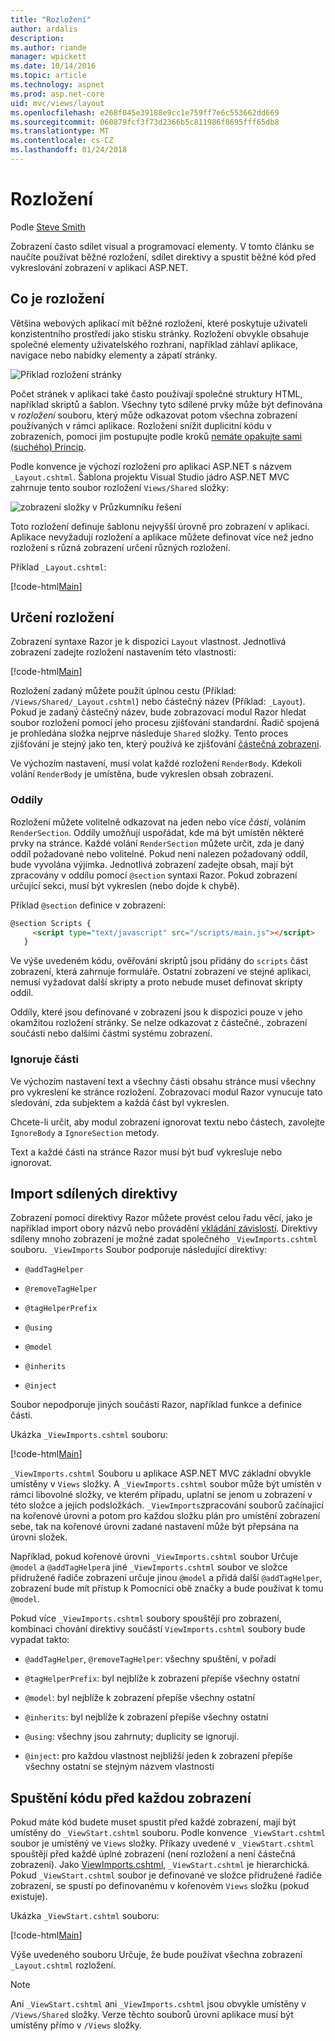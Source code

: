 ```yaml
---
title: "Rozložení"
author: ardalis
description: 
ms.author: riande
manager: wpickett
ms.date: 10/14/2016
ms.topic: article
ms.technology: aspnet
ms.prod: asp.net-core
uid: mvc/views/layout
ms.openlocfilehash: e268f045e39188e9cc1e759ff7e6c553662dd669
ms.sourcegitcommit: 060879fcf3f73d2366b5c811986f8695fff65db8
ms.translationtype: MT
ms.contentlocale: cs-CZ
ms.lasthandoff: 01/24/2018
---
```

# <a name="layout"></a>Rozložení

Podle [Steve Smith](https://ardalis.com/)

Zobrazení často sdílet visual a programovací elementy. V tomto článku se naučíte používat běžné rozložení, sdílet direktivy a spustit běžné kód před vykreslování zobrazení v aplikaci ASP.NET.

## <a name="what-is-a-layout"></a>Co je rozložení

Většina webových aplikací mít běžné rozložení, které poskytuje uživateli konzistentního prostředí jako stisku stránky. Rozložení obvykle obsahuje společné elementy uživatelského rozhraní, například záhlaví aplikace, navigace nebo nabídky elementy a zápatí stránky.

![Příklad rozložení stránky](layout/_static/page-layout.png)

Počet stránek v aplikaci také často používají společné struktury HTML, například skriptů a šablon. Všechny tyto sdílené prvky může být definována v *rozložení* souboru, který může odkazovat potom všechna zobrazení používaných v rámci aplikace. Rozložení snížit duplicitní kódu v zobrazeních, pomoci jim postupujte podle kroků [nemáte opakujte sami (suchého) Princip](http://deviq.com/don-t-repeat-yourself/).

Podle konvence je výchozí rozložení pro aplikaci ASP.NET s názvem `_Layout.cshtml`. Šablona projektu Visual Studio jádro ASP.NET MVC zahrnuje tento soubor rozložení `Views/Shared` složky:

![zobrazení složky v Průzkumníku řešení](layout/_static/web-project-views.png)

Toto rozložení definuje šablonu nejvyšší úrovně pro zobrazení v aplikaci. Aplikace nevyžadují rozložení a aplikace můžete definovat více než jedno rozložení s různá zobrazení určení různých rozložení.

Příklad `_Layout.cshtml`:

[!code-html[Main](../../common/samples/WebApplication1/Views/Shared/_Layout.cshtml?highlight=42,66)]

## <a name="specifying-a-layout"></a>Určení rozložení

Zobrazení syntaxe Razor je k dispozici `Layout` vlastnost. Jednotlivá zobrazení zadejte rozložení nastavením této vlastnosti:

[!code-html[Main](../../common/samples/WebApplication1/Views/_ViewStart.cshtml?highlight=2)]

Rozložení zadaný můžete použít úplnou cestu (Příklad: `/Views/Shared/_Layout.cshtml`) nebo částečný název (Příklad: `_Layout`). Pokud je zadaný částečný název, bude zobrazovací modul Razor hledat soubor rozložení pomocí jeho procesu zjišťování standardní. Řadič spojená je prohledána složka nejprve následuje `Shared` složky. Tento proces zjišťování je stejný jako ten, který používá ke zjišťování [částečná zobrazení](partial.md).

Ve výchozím nastavení, musí volat každé rozložení `RenderBody`. Kdekoli volání `RenderBody` je umístěna, bude vykreslen obsah zobrazení.

<a name="layout-sections-label"></a>

### <a name="sections"></a>Oddíly

Rozložení můžete volitelně odkazovat na jeden nebo více *části*, voláním `RenderSection`. Oddíly umožňují uspořádat, kde má být umístěn některé prvky na stránce. Každé volání `RenderSection` můžete určit, zda je daný oddíl požadované nebo volitelné. Pokud není nalezen požadovaný oddíl, bude vyvolána výjimka. Jednotlivá zobrazení zadejte obsah, mají být zpracovány v oddílu pomocí `@section` syntaxi Razor. Pokud zobrazení určující sekci, musí být vykreslen (nebo dojde k chybě).

Příklad `@section` definice v zobrazení:

```html
@section Scripts {
     <script type="text/javascript" src="/scripts/main.js"></script>
   }
   ```

Ve výše uvedeném kódu, ověřování skriptů jsou přidány do `scripts` část zobrazení, která zahrnuje formuláře. Ostatní zobrazení ve stejné aplikaci, nemusí vyžadovat další skripty a proto nebude muset definovat skripty oddíl.

Oddíly, které jsou definované v zobrazení jsou k dispozici pouze v jeho okamžitou rozložení stránky. Se nelze odkazovat z částečné., zobrazení součásti nebo dalšími částmi systému zobrazení.

### <a name="ignoring-sections"></a>Ignoruje části

Ve výchozím nastavení text a všechny části obsahu stránce musí všechny pro vykreslení ke stránce rozložení. Zobrazovací modul Razor vynucuje tato sledování, zda subjektem a každá část byl vykreslen.

Chcete-li určit, aby modul zobrazení ignorovat textu nebo částech, zavolejte `IgnoreBody` a `IgnoreSection` metody.

Text a každé části na stránce Razor musí být buď vykresluje nebo ignorovat.

<a name="viewimports"></a>

## <a name="importing-shared-directives"></a>Import sdílených direktivy

Zobrazení pomocí direktivy Razor můžete provést celou řadu věcí, jako je například import obory názvů nebo provádění [vkládání závislostí](dependency-injection.md). Direktivy sdíleny mnoho zobrazení je možné zadat společného `_ViewImports.cshtml` souboru. `_ViewImports` Soubor podporuje následující direktivy:

* `@addTagHelper`

* `@removeTagHelper`

* `@tagHelperPrefix`

* `@using`

* `@model`

* `@inherits`

* `@inject`

Soubor nepodporuje jiných součástí Razor, například funkce a definice části.

Ukázka `_ViewImports.cshtml` souboru:

[!code-html[Main](../../common/samples/WebApplication1/Views/_ViewImports.cshtml)]

`_ViewImports.cshtml` Souboru u aplikace ASP.NET MVC základní obvykle umístěny v `Views` složky. A `_ViewImports.cshtml` soubor může být umístěn v rámci libovolné složky, ve kterém případu, uplatní se jenom u zobrazení v této složce a jejích podsložkách. `_ViewImports`zpracování souborů začínající na kořenové úrovni a potom pro každou složku plán pro umístění zobrazení sebe, tak na kořenové úrovni zadané nastavení může být přepsána na úrovni složek.

Například, pokud kořenové úrovni `_ViewImports.cshtml` soubor Určuje `@model` a `@addTagHelper`a jiné `_ViewImports.cshtml` soubor ve složce přidružené řadiče zobrazení určuje jinou `@model` a přidá další `@addTagHelper`, zobrazení bude mít přístup k Pomocníci obě značky a bude používat k tomu `@model`.

Pokud více `_ViewImports.cshtml` soubory spouštějí pro zobrazení, kombinaci chování direktivy součástí `ViewImports.cshtml` soubory bude vypadat takto:

* `@addTagHelper`, `@removeTagHelper`: všechny spuštění, v pořadí

* `@tagHelperPrefix`: byl nejblíže k zobrazení přepíše všechny ostatní

* `@model`: byl nejblíže k zobrazení přepíše všechny ostatní

* `@inherits`: byl nejblíže k zobrazení přepíše všechny ostatní

* `@using`: všechny jsou zahrnuty; duplicity se ignorují.

* `@inject`: pro každou vlastnost nejbližší jeden k zobrazení přepíše všechny ostatní se stejným názvem vlastnosti

<a name="viewstart"></a>

## <a name="running-code-before-each-view"></a>Spuštění kódu před každou zobrazení

Pokud máte kód budete muset spustit před každé zobrazení, mají být umístěny do `_ViewStart.cshtml` souboru. Podle konvence `_ViewStart.cshtml` soubor je umístěný ve `Views` složky. Příkazy uvedené v `_ViewStart.cshtml` spouštějí před každé úplné zobrazení (není rozložení a není částečná zobrazení). Jako [ViewImports.cshtml](xref:mvc/views/layout#viewimports), `_ViewStart.cshtml` je hierarchická. Pokud `_ViewStart.cshtml` soubor je definované ve složce přidružené řadiče zobrazení, se spustí po definovanému v kořenovém `Views` složku (pokud existuje).

Ukázka `_ViewStart.cshtml` souboru:

[!code-html[Main](../../common/samples/WebApplication1/Views/_ViewStart.cshtml)]

Výše uvedeného souboru Určuje, že bude používat všechna zobrazení `_Layout.cshtml` rozložení.

> [!NOTE]
> Ani `_ViewStart.cshtml` ani `_ViewImports.cshtml` jsou obvykle umístěny v `/Views/Shared` složky. Verze těchto souborů úrovni aplikace musí být umístěny přímo v `/Views` složky.
